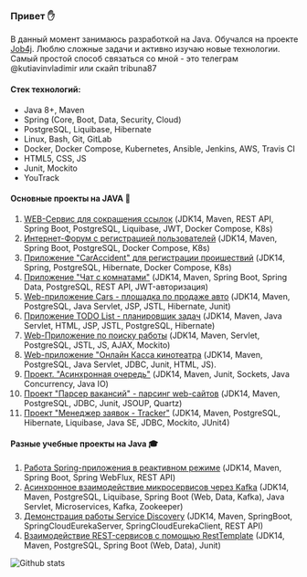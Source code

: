 ### Привет :raised_hand:


В данный момент занимаюсь разработкой на Java. Обучался на проекте [Job4j](https://job4j.ru/). Люблю сложные задачи и активно изучаю новые технологии. 
Самый простой способ связаться со мной - это телеграм @kutiavinvladimir или скайп tribuna87

#### Стек технологий:
* Java 8+, Maven
* Spring (Core, Boot, Data, Security, Cloud)
* PostgreSQL, Liquibase, Hibernate
* Linux, Bash, Git, GitLab
* Docker, Docker Compose, Kubernetes, Ansible, Jenkins, AWS, Travis CI
* HTML5, CSS, JS
* Junit, Mockito
* YouTrack

#### Основные проекты на JAVA :open_file_folder:
1. [WEB-Сервис для сокращения ссылок](https://github.com/kva-devops/url_shortcut) (JDK14, Maven, REST API, Spring Boot, PostgreSQL, Liquibase, JWT, Docker Compose, K8s)
2. [Интернет-Форум с регистрацией пользователей](https://github.com/kva-devops/job4j_forum) (JDK14, Maven, Spring Boot, PostgreSQL, Docker Compose, K8s)
3. [Приложение "CarAccident" для регистрации проишествий](https://github.com/kva-devops/job4j_car_accident) (JDK14, Spring, PostgreSQL, Hibernate, Docker Compose, K8s)
4. [Приложение "Чат с комнатами"](https://github.com/kva-devops/job4j_chat) (JDK14, Maven, Spring Boot, Spring Data, PostgreSQL, REST API, JWT-авторизация)
5. [Web-приложение Cars - площадка по продаже авто](https://github.com/kva-devops/job4j_cars) (JDK14, Maven, PostgreSQL, Java Servlet, JSP, JSTL, Hibernate, Junit)
6. [Приложение TODO List - планировщик задач](https://github.com/kva-devops/todo) (JDK14, Maven, Java Servlet, HTML, JSP, JSTL, PostgreSQL, Hibernate)
7. [Web-Приложение по поиску работы](https://github.com/kva-devops/job4j_dreamjob) (JDK14, Maven, Servlet, PostgreSQL, JSTL, JS, AJAX, Mockito)
8. [Web-приложение "Онлайн Касса кинотеатра](https://github.com/kva-devops/job4j_cinema) (JDK14, Maven, PostgreSQL, Java Servlet, JDBC, Junit, HTML, JS).
9. [Проект. "Асинхронная очередь"](https://github.com/kva-devops/job4j_pooh) (JDK14, Maven, Junit, Sockets, Java Concurrency, Java IO)
10. [Проект "Парсер вакансий" - парсинг web-сайтов](https://github.com/kva-devops/job4j_grabber) (JDK14, Maven, PostgreSQL, JDBC, Junit, JSOUP, Quartz)
11. [Проект "Менеджер заявок - Tracker"](https://github.com/kva-devops/job4j_tracker) (JDK14, Maven, PostgreSQL, Hibernate, Liquibase, Java SE, JDBC, Mockito, JUnit4) 

#### Разные учебные проекты на Java :mortar_board:
1. [Работа Spring-приложения в реактивном режиме](https://github.com/kva-devops/weather_reactive) (JDK14, Maven, Spring Boot, Spring WebFlux, REST API)
2. [Асинхронное взаимодействие микросервисов через Kafka](https://github.com/kva-devops/microservice) (JDK14, Maven, PostgreSQL, Liquibase, Spring Boot (Web, Data, Kafka), Java Servlet, Microservices, Kafka, Zookeeper)
3. [Демонстрация работы Service Discovery](https://github.com/kva-devops/job4j_discovery) (JDK14, Maven, SpringBoot, SpringCloudEurekaServer, SpringCloudEurekaClient, REST API)
4. [Взаимодействие REST-сервисов с помощью RestTemplate](https://github.com/kva-devops/job4j_rest) (JDK14, Maven, PostgreSQL, Spring Boot (Web, Data), Junit)

![Github stats](https://github-readme-stats.vercel.app/api?username=kva-devops&hide=stars,prs,issues,contribs)

